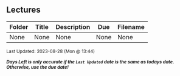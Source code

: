 ## Lectures

| Folder | Title | Description | Due | Filename |
|-----|-----|-----|-----|-----|
| None | None | None | None | None |

<sup>Last Updated: 2023-08-28 (Mon @ 13:44)</sup> 

<sup>***Days Left is only accurate if the `Last Updated` date is the same as todays date. Otherwise, use the due date!***</sup> 